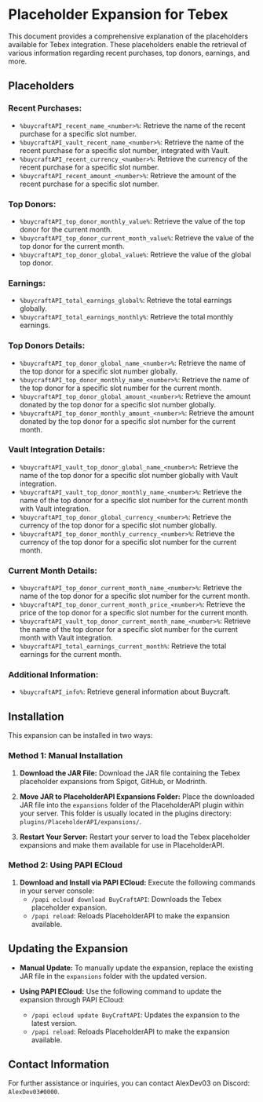 # Placeholder Expansion for Tebex

This document provides a comprehensive explanation of the placeholders available for Tebex integration. These placeholders enable the retrieval of various information regarding recent purchases, top donors, earnings, and more.

## Placeholders

### Recent Purchases:
- `%buycraftAPI_recent_name_<number>%`: Retrieve the name of the recent purchase for a specific slot number.
- `%buycraftAPI_vault_recent_name_<number>%`: Retrieve the name of the recent purchase for a specific slot number, integrated with Vault.
- `%buycraftAPI_recent_currency_<number>%`: Retrieve the currency of the recent purchase for a specific slot number.
- `%buycraftAPI_recent_amount_<number>%`: Retrieve the amount of the recent purchase for a specific slot number.

### Top Donors:
- `%buycraftAPI_top_donor_monthly_value%`: Retrieve the value of the top donor for the current month.
- `%buycraftAPI_top_donor_current_month_value%`: Retrieve the value of the top donor for the current month.
- `%buycraftAPI_top_donor_global_value%`: Retrieve the value of the global top donor.

### Earnings:
- `%buycraftAPI_total_earnings_global%`: Retrieve the total earnings globally.
- `%buycraftAPI_total_earnings_monthly%`: Retrieve the total monthly earnings.

### Top Donors Details:
- `%buycraftAPI_top_donor_global_name_<number>%`: Retrieve the name of the top donor for a specific slot number globally.
- `%buycraftAPI_top_donor_monthly_name_<number>%`: Retrieve the name of the top donor for a specific slot number for the current month.
- `%buycraftAPI_top_donor_global_amount_<number>%`: Retrieve the amount donated by the top donor for a specific slot number globally.
- `%buycraftAPI_top_donor_monthly_amount_<number>%`: Retrieve the amount donated by the top donor for a specific slot number for the current month.

### Vault Integration Details:
- `%buycraftAPI_vault_top_donor_global_name_<number>%`: Retrieve the name of the top donor for a specific slot number globally with Vault integration.
- `%buycraftAPI_vault_top_donor_monthly_name_<number>%`: Retrieve the name of the top donor for a specific slot number for the current month with Vault integration.
- `%buycraftAPI_top_donor_global_currency_<number>%`: Retrieve the currency of the top donor for a specific slot number globally.
- `%buycraftAPI_top_donor_monthly_currency_<number>%`: Retrieve the currency of the top donor for a specific slot number for the current month.

### Current Month Details:
- `%buycraftAPI_top_donor_current_month_name_<number>%`: Retrieve the name of the top donor for a specific slot number for the current month.
- `%buycraftAPI_top_donor_current_month_price_<number>%`: Retrieve the price of the top donor for a specific slot number for the current month.
- `%buycraftAPI_vault_top_donor_current_month_name_<number>%`: Retrieve the name of the top donor for a specific slot number for the current month with Vault integration.
- `%buycraftAPI_total_earnings_current_month%`: Retrieve the total earnings for the current month.

### Additional Information:
- `%buycraftAPI_info%`: Retrieve general information about Buycraft.

## Installation

This expansion can be installed in two ways:

### Method 1: Manual Installation
1. **Download the JAR File:**
   Download the JAR file containing the Tebex placeholder expansions from Spigot, GitHub, or Modrinth.

2. **Move JAR to PlaceholderAPI Expansions Folder:**
   Place the downloaded JAR file into the `expansions` folder of the PlaceholderAPI plugin within your server. This folder is usually located in the plugins directory: `plugins/PlaceholderAPI/expansions/`.

3. **Restart Your Server:**
   Restart your server to load the Tebex placeholder expansions and make them available for use in PlaceholderAPI.

### Method 2: Using PAPI ECloud
1. **Download and Install via PAPI ECloud:**
   Execute the following commands in your server console:
    - `/papi ecloud download BuyCraftAPI`: Downloads the Tebex placeholder expansion.
    - `/papi reload`: Reloads PlaceholderAPI to make the expansion available.

## Updating the Expansion
- **Manual Update:**
  To manually update the expansion, replace the existing JAR file in the `expansions` folder with the updated version.

- **Using PAPI ECloud:**
  Use the following command to update the expansion through PAPI ECloud:
    - `/papi ecloud update BuyCraftAPI`: Updates the expansion to the latest version.
    - `/papi reload`: Reloads PlaceholderAPI to make the expansion available.

## Contact Information
For further assistance or inquiries, you can contact AlexDev03 on Discord: `AlexDev03#0000`.
